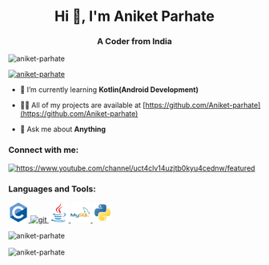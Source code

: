<h1 align="center">Hi 👋, I'm Aniket Parhate</h1>
<h3 align="center">A Coder from India</h3>

<p align="left"> <img src="https://komarev.com/ghpvc/?username=aniket-parhate&label=Profile%20views&color=0e75b6&style=flat" alt="aniket-parhate" /> </p>

<p align="left"> <a href="https://github.com/ryo-ma/github-profile-trophy"><img src="https://github-profile-trophy.vercel.app/?username=aniket-parhate" alt="aniket-parhate" /></a> </p>

- 🌱 I’m currently learning **Kotlin(Android Development)**

- 👨‍💻 All of my projects are available at [https://github.com/Aniket-parhate](https://github.com/Aniket-parhate)

- 💬 Ask me about **Anything**

<h3 align="left">Connect with me:</h3>
<p align="left">
<a href="https://www.youtube.com/c/https://www.youtube.com/channel/uct4clv14uzjtb0kyu4cednw/featured" target="blank"><img align="center" src="https://raw.githubusercontent.com/rahuldkjain/github-profile-readme-generator/master/src/images/icons/Social/youtube.svg" alt="https://www.youtube.com/channel/uct4clv14uzjtb0kyu4cednw/featured" height="30" width="40" /></a>
</p>

<h3 align="left">Languages and Tools:</h3>
<p align="left"> <a href="https://www.cprogramming.com/" target="_blank" rel="noreferrer"> <img src="https://raw.githubusercontent.com/devicons/devicon/master/icons/c/c-original.svg" alt="c" width="40" height="40"/> </a> <a href="https://git-scm.com/" target="_blank" rel="noreferrer"> <img src="https://www.vectorlogo.zone/logos/git-scm/git-scm-icon.svg" alt="git" width="40" height="40"/> </a> <a href="https://www.java.com" target="_blank" rel="noreferrer"> <img src="https://raw.githubusercontent.com/devicons/devicon/master/icons/java/java-original.svg" alt="java" width="40" height="40"/> </a> <a href="https://www.mysql.com/" target="_blank" rel="noreferrer"> <img src="https://raw.githubusercontent.com/devicons/devicon/master/icons/mysql/mysql-original-wordmark.svg" alt="mysql" width="40" height="40"/> </a> <a href="https://www.python.org" target="_blank" rel="noreferrer"> <img src="https://raw.githubusercontent.com/devicons/devicon/master/icons/python/python-original.svg" alt="python" width="40" height="40"/> </a> </p>

<p><img align="center" src="https://github-readme-stats.vercel.app/api/top-langs?username=aniket-parhate&show_icons=true&locale=en&layout=compact" alt="aniket-parhate" /></p>

<p><img align="center" src="https://github-readme-streak-stats.herokuapp.com/?user=aniket-parhate&" alt="aniket-parhate" /></p>

